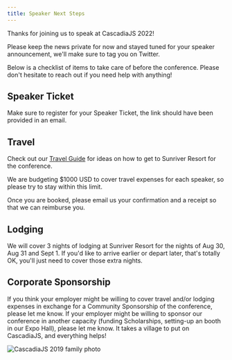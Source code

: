 ```yaml
---
title: Speaker Next Steps
---
```

Thanks for joining us to speak at CascadiaJS 2022! <i class="fas fa-heart"></i>

Please keep the news private for now and stayed tuned for your speaker announcement, we'll make sure to tag you on Twitter.

Below is a checklist of items to take care of before the conference. Please don't hesitate to reach out if you need help with anything!

## Speaker Ticket

Make sure to register for your Speaker Ticket, the link should have been provided in an email.

## Travel

Check out our [Travel Guide](/travel) for ideas on how to get to Sunriver Resort for the conference. 

We are budgeting <span class="highlight warning">$1000 USD</span> to cover travel expenses for each speaker, so please try to stay within this limit. 

Once you are booked, please email us your confirmation and a receipt so that we can reimburse you.

## Lodging

We will cover 3 nights of lodging at Sunriver Resort for the nights of Aug 30, Aug 31 and Sept 1. If you'd like to arrive earlier or depart later, that's totally OK, you'll just need to cover those extra nights.

## Corporate Sponsorship

If you think your employer might be willing to cover travel and/or lodging expenses in exchange for a Community Sponsorship of the conference, please let me know. If your employer might be willing to sponsor our conference in another capacity (funding Scholarships, setting-up an booth in our Expo Hall), please let me know. It takes a village to put on CascadiaJS, and everything helps!

![CascadiaJS 2019 family photo](/images/past/cjs18-sponsor.jpg)
